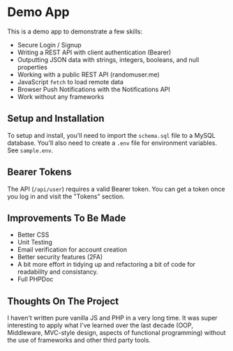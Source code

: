 # Demo App

This is a demo app to demonstrate a few skills:

* Secure Login / Signup
* Writing a REST API with client authentication (Bearer)
* Outputting JSON data with strings, integers, booleans, and null properties
* Working with a public REST API (randomuser.me)
* JavaScript `fetch` to load remote data
* Browser Push Notifications with the Notifications API
* Work without any frameworks

## Setup and Installation

To setup and install, you'll need to import the `schema.sql` file to a MySQL
database. You'll also need to create a `.env` file for environment variables.
See `sample.env`.

## Bearer Tokens

The API (`/api/user`) requires a valid Bearer token. You can get a token once
you log in and visit the "Tokens" section.

## Improvements To Be Made

* Better CSS
* Unit Testing
* Email verification for account creation
* Better security features (2FA)
* A bit more effort in tidying up and refactoring a bit of code for readability
and consistancy.
* Full PHPDoc

## Thoughts On The Project

I haven't written pure vanilla JS and PHP in a very long time. It was super
interesting to apply what I've learned over the last decade (OOP, Middleware,
MVC-style design, aspects of functional programming) without the use of
frameworks and other third party tools.
